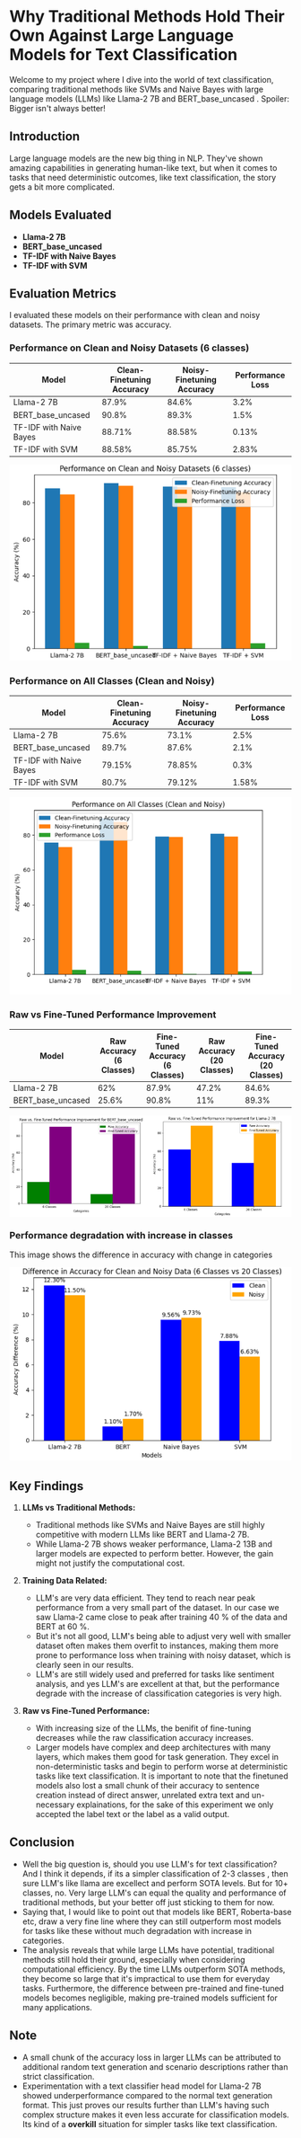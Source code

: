 Why Traditional Methods Hold Their Own Against Large Language Models for Text Classification
============================================================================================

Welcome to my project where I dive into the world of text classification, comparing traditional methods like SVMs and Naive Bayes with large language models (LLMs) like Llama-2 7B and BERT_base_uncased . Spoiler: Bigger isn't always better!

Introduction
------------

Large language models are the new big thing in NLP. They've shown amazing capabilities in generating human-like text, but when it comes to tasks that need deterministic outcomes, like text classification, the story gets a bit more complicated.

Models Evaluated
----------------

-   **Llama-2 7B**
-   **BERT_base_uncased**
-   **TF-IDF with Naive Bayes**
-   **TF-IDF with SVM**

Evaluation Metrics
------------------

I evaluated these models on their performance with clean and noisy datasets. The primary metric was accuracy.

### Performance on Clean and Noisy Datasets (6 classes)

| Model | Clean-Finetuning Accuracy | Noisy-Finetuning Accuracy | Performance Loss |
| --- | --- | --- | --- |
| Llama-2 7B | 87.9% | 84.6% | 3.2% |
| BERT_base_uncased | 90.8% | 89.3% | 1.5% |
| TF-IDF with Naive Bayes | 88.71% | 88.58% | 0.13% |
| TF-IDF with SVM | 88.58% | 85.75% | 2.83% |

![Graph of Performance_6_classes](./Images/6_classes.png)

### Performance on All Classes (Clean and Noisy)

| Model | Clean-Finetuning Accuracy | Noisy-Finetuning Accuracy | Performance Loss |
| --- | --- | --- | --- |
| Llama-2 7B | 75.6% | 73.1% | 2.5% |
| BERT_base_uncased | 89.7% | 87.6% | 2.1% |
| TF-IDF with Naive Bayes | 79.15% | 78.85% | 0.3% |
| TF-IDF with SVM | 80.7% | 79.12% | 1.58% |

![Peformance_graph_20_classes](./Images/20_classes.png)

### Raw vs Fine-Tuned Performance Improvement

| Model | Raw Accuracy (6 Classes) | Fine-Tuned Accuracy (6 Classes) | Raw Accuracy (20 Classes) | Fine-Tuned Accuracy (20 Classes) |
| --- | --- | --- | --- | --- |
| Llama-2 7B | 62% | 87.9% | 47.2% | 84.6% |
| BERT_base_uncased | 25.6% | 90.8% | 11% | 89.3% |

<div style="display: flex;">
    <img src="./Images/bert_raw_vs_finetuned.png" alt="Bert Comparison" width="50%">
    <img src="./Images/Llama_raw_vs_finetuned.png" alt="Llama comparison" width="50%">
</div>

### Performance degradation with increase in classes
This image shows the difference in accuracy with change in categories

![performance_Change](./Images/accuracy_compare.png)

Key Findings
------------

1.  **LLMs vs Traditional Methods:**

    -   Traditional methods like SVMs and Naive Bayes are still highly competitive with modern LLMs like BERT and Llama-2 7B.
    -   While Llama-2 7B shows weaker performance, Llama-2 13B and larger models are expected to perform better. However, the gain might not justify the computational cost.
2.  **Training Data Related:**
 
    -   LLM's are very data efficient. They tend to reach near peak performance from a very small part of the dataset. In our case we saw Llama-2 came close to peak after training 40 % of the data and BERT at 60 %.
    -   But it's not all good, LLM's being able to adjust very well with smaller dataset often makes them overfit to instances, making them more prone to performance loss when training with noisy dataset, which is clearly seen in our results.
    -   LLM's are still widely used and preferred for tasks like sentiment analysis, and yes LLM's are excellent at that, but the performance degrade with the increase of classification categories is very high.
4.  **Raw vs Fine-Tuned Performance:**

    -   With increasing size of the LLMs, the benifit of fine-tuning decreases while the raw classification accuracy increases.
    -   Larger models have complex and deep architectures with many layers, which makes them good for task generation. They excel in non-deterministic tasks and begin to perform worse at deterministic tasks like text classification. It is important to note that the finetuned models also lost a small chunk of their accuracy to sentence creation instead of direct answer, unrelated extra text and un-necessary explainations, for the sake of this experiment we only accepted the label text or the label as a valid output.

Conclusion
----------

* Well the big question is, should you use LLM's for text classification? And I think it depends, if its a simpler classification of 2-3 classes , then sure LLM's like llama are excellect and perform SOTA levels. But for 10+ classes, no. Very large LLM's can equal the quality and performance of traditional methods, but your better off just sticking to them for now.
* Saying that, I would like to point out that models like BERT, Roberta-base etc, draw a very fine line where they can still outperform most models for tasks like these without much degradation with increase in categories.
* The analysis reveals that while large LLMs have potential, traditional methods still hold their ground, especially when considering computational efficiency. By the time LLMs outperform SOTA methods, they become so large that it's impractical to use them for everyday tasks. Furthermore, the difference between pre-trained and fine-tuned models becomes negligible, making pre-trained models sufficient for many applications.

Note
-----

-   A small chunk of the accuracy loss in larger LLMs can be attributed to additional random text generation and scenario descriptions rather than strict classification.
-   Experimentation with a text classifier head model for Llama-2 7B showed underperformance compared to the normal text generation format. This just proves our results further than LLM's having such complex structure makes it even less accurate for classification models. Its kind of a **overkill** situation for simpler tasks like text classification.

